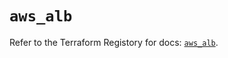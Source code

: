 # `aws_alb`

Refer to the Terraform Registory for docs: [`aws_alb`](https://registry.terraform.io/providers/hashicorp/aws/5.13.0/docs/resources/alb).
